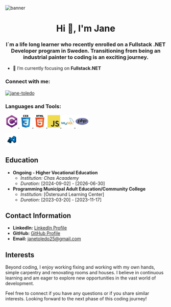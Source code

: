 <img src = "https://user-images.githubusercontent.com/74038190/221352995-5ac18bdf-1a19-4f99-bbb6-77559b220470.gif"  alt="banner" width="100%" height="20%"/> </a> 
<h1 align="center">Hi 👋, I'm Jane </h1>
<h3 align="center">I´m a life long learner who recently enrolled on a Fullstack .NET Developer program in Sweden. Transitioning from being an industrial painter to coding  is an exciting journey.</h3>

- 🌱 I’m currently focusing on **Fullstack.NET**

<h3 align="left">Connect with me:</h3>
<p align="left">
<a href="https://linkedin.com/in/jane-toledo" target="blank"><img align="center" src="https://raw.githubusercontent.com/rahuldkjain/github-profile-readme-generator/master/src/images/icons/Social/linked-in-alt.svg" alt="jane-toledo" height="30" width="40" /></a>
</p>

<h3 align="left">Languages and Tools:</h3>
<p align="left"> <a href="https://www.w3schools.com/cs/" target="_blank" rel="noreferrer"> <img src="https://raw.githubusercontent.com/devicons/devicon/master/icons/csharp/csharp-original.svg" alt="csharp" width="40" height="40"/> </a> <a href="https://www.w3schools.com/css/" target="_blank" rel="noreferrer"> <img src="https://raw.githubusercontent.com/devicons/devicon/master/icons/css3/css3-original-wordmark.svg" alt="css3" width="40" height="40"/> </a> <a href="https://www.w3.org/html/" target="_blank" rel="noreferrer"> <img src="https://raw.githubusercontent.com/devicons/devicon/master/icons/html5/html5-original-wordmark.svg" alt="html5" width="40" height="40"/> </a> <a href="https://developer.mozilla.org/en-US/docs/Web/JavaScript" target="_blank" rel="noreferrer"> <img src="https://raw.githubusercontent.com/devicons/devicon/master/icons/javascript/javascript-original.svg" alt="javascript" width="40" height="40"/> </a> <a href="https://www.mysql.com/" target="_blank" rel="noreferrer"> <img src="https://raw.githubusercontent.com/devicons/devicon/master/icons/mysql/mysql-original-wordmark.svg" alt="mysql" width="40" height="40"/> </a> <a href="https://www.php.net" target="_blank" rel="noreferrer"> <img src="https://raw.githubusercontent.com/devicons/devicon/master/icons/php/php-original.svg" alt="php" width="40" height="40"/> </a> </p> <img src="https://github.com/vscode-icons/vscode-icons/blob/master/images/logo.svg" alt="php" width="40" height="40"/> </a> </p>


## Education
- **Ongoing - Higher Vocational Education**
   - *Institution: Chas Acaademy*
   - *Duration:* [2024-09-02] - [2026-06-30]
- **Programming Municipal Adult Education/Community College**
  - *Institution:* [Östersund Learning Center]
  - *Duration:* [2023-03-20] - [2023-11-17]

## Contact Information
- **LinkedIn:** [LinkedIn Profile](https://www.linkedin.com/in/jane-toledo/)
- **GitHub:** [GitHub Profile](https://github.com/jyneto)
- **Email:** janetoledo25@gmail.com

## Interests
Beyond coding, I enjoy working fixing and working with my own hands, simple carpentry and renovating rooms and houses. I believe in continuous learning and am eager to explore new opportunities in the vast world of development.

Feel free to connect if you have any questions or if you share similar interests. Looking forward to the next phase of this coding journey!


